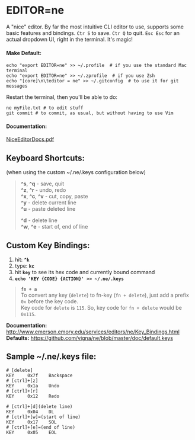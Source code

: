 # EDITOR=ne         
A "nice" editor. By far the most intuitive CLI editor to use, supports some basic features and bindings. `Ctr S` to save. `Ctr Q` to quit. `Esc Esc` for an actual dropdown UI, right in the terminal. It's magic!         
         
#### Make Default:         
```         
echo "export EDITOR=ne" >> ~/.profile  # if you use the standard Mac terminal         
echo "export EDITOR=ne" >> ~/.zprofile  # if you use Zsh         
echo "[core]\n\teditor = ne" >> ~/.gitconfig  # to use it for git messages         
```         
Restart the terminal, then you'll be able to do:         
```         
ne myFile.txt # to edit stuff         
git commit # to commit, as usual, but without having to use Vim         
```         
         
#### Documentation:         
[NiceEditorDocs.pdf](../../assets/files/NiceEditorDocs.pdf)         
         
## Keyboard Shortcuts:         
(when using the custom ~/.ne/.keys configuration below)         
         
> **^s**, **^q** - save, quit         
> **^z**, **^r**  - undo, redo         
> **^x**, **^c**, **^v**  - cut, copy, paste         
> **^y**  - delete current line         
> **^u**  - paste deleted line         
>         
> **^d** - delete line         
> **^w**, **^e** - start of, end of line         
         
## Custom Key Bindings:         
1. hit: **`^k`**         
2. type: **`kc`**         
3. hit **`key`** to see its hex code and currently bound command         
4. **`echo 'KEY {CODE} {ACTION}' >> ~/.ne/.keys`**         
         
> **`fn + a`**         
> To convert any key (`delete`) to fn-key (`fn + delete`), just add a prefix `0x` before the key code.         
> Key code for `delete` is `115`. So, key code for `fn + delete` would be `0x115`.         
         
**Documentation:** http://www.emerson.emory.edu/services/editors/ne/Key_Bindings.html         
**Defaults:** https://github.com/vigna/ne/blob/master/doc/default.keys​         
         
## Sample ~/.ne/.keys file:         
         
    # [delete]         
    KEY     0x7f    Backspace         
    # [ctrl]+[z]         
    KEY     0x1a    Undo         
    # [ctrl]+[r]         
    KEY     0x12    Redo         
         
    # [ctrl]+[d](delete line)         
    KEY     0x04    DL         
    # [ctrl]+[w]=(start of line)         
    KEY     0x17    SOL         
    # [ctrl]+[e]=(end of line)         
    KEY     0x05    EOL         
